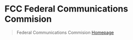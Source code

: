 # FCC Federal Communications Commision

> Federal Communications Commision [Homepage](https://www.fcc.gov/)

